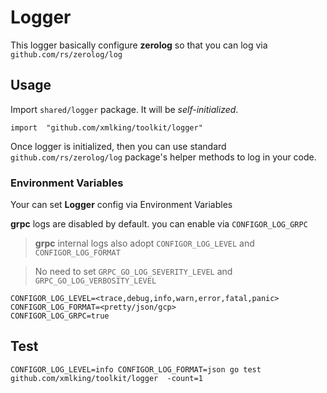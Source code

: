 # Logger

This logger basically configure **zerolog** so that you can log via `github.com/rs/zerolog/log`

## Usage

Import `shared/logger` package. It will be *self-initialized*. 

```golang
import  "github.com/xmlking/toolkit/logger"
```

Once logger is initialized, then you can use standard `github.com/rs/zerolog/log` package's helper methods to log in your code.



### Environment Variables 

Your can set **Logger** config via Environment Variables

**grpc** logs are disabled by default. you can enable via `CONFIGOR_LOG_GRPC`

> **grpc** internal logs also adopt `CONFIGOR_LOG_LEVEL` and `CONFIGOR_LOG_FORMAT`

> No need to set `GRPC_GO_LOG_SEVERITY_LEVEL` and `GRPC_GO_LOG_VERBOSITY_LEVEL`

```
CONFIGOR_LOG_LEVEL=<trace,debug,info,warn,error,fatal,panic>
CONFIGOR_LOG_FORMAT=<pretty/json/gcp>
CONFIGOR_LOG_GRPC=true
```

## Test
```
CONFIGOR_LOG_LEVEL=info CONFIGOR_LOG_FORMAT=json go test github.com/xmlking/toolkit/logger  -count=1
```
